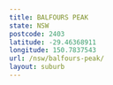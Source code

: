```yaml
---
title: BALFOURS PEAK
state: NSW
postcode: 2403
latitude: -29.46368911
longitude: 150.7837543
url: /nsw/balfours-peak/
layout: suburb
---
```

